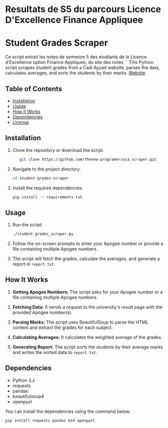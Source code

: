 # Resultats de S5 du parcours Licence D'Excellence Finance Appliquee

# Student Grades Scraper

Ce script extrait les notes de semestre 5 des etudiants de la Licence d'Excellence option Finance Appliquee, du site des notes ``
This Python script scrapes student grades from a Cadi Ayyad website, parses the data, calculates averages, and sorts the students by their marks. [Website](http://e-apps.fsjes.uca.ma/scolarite/resultat/index.php)

## Table of Contents
- [Installation](#installation)
- [Usage](#usage)
- [How It Works](#how-it-works)
- [Dependencies](#dependencies)
- [License](#license)

## Installation

1. Clone the repository or download the script.

    ```bash
       git clone https://github.com/thenew-programer/uca_scraper.git
    ```

2. Navigate to the project directory.

    ```bash
    cd student-grades-scraper
    ```

3. Install the required dependencies.

    ```bash
    pip install -r requirements.txt
    ```

## Usage

1. Run the script.

    ```bash
    ./student_grades_scraper.py
    ```

2. Follow the on-screen prompts to enter your Apogee number or provide a file containing multiple Apogee numbers.

3. The script will fetch the grades, calculate the averages, and generate a report in `report.txt`.

## How It Works

1. **Getting Apogee Numbers:** The script asks for your Apogee number or a file containing multiple Apogee numbers.

2. **Fetching Data:** It sends a request to the university's result page with the provided Apogee number(s).

3. **Parsing Marks:** The script uses BeautifulSoup to parse the HTML content and extract the grades for each subject.

4. **Calculating Averages:** It calculates the weighted average of the grades.

5. **Generating Report:** The script sorts the students by their average marks and writes the sorted data to `report.txt`.

## Dependencies

- Python 3.x
- requests
- pandas
- beautifulsoup4
- openpyxl

You can install the dependencies using the command below:

```bash
pip install requests pandas bs4 openpyxl
```
